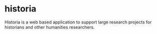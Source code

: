 # historia
Historia is a web based application to support large research projects for historians and other humanities researchers.
